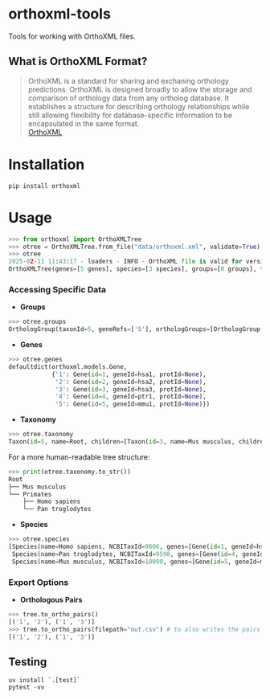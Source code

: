 # orthoxml-tools

Tools for working with OrthoXML files.

## What is OrthoXML Format?

> OrthoXML is a standard for sharing and exchaning orthology predictions. OrthoXML is designed broadly to allow the storage and comparison of orthology data from any ortholog database. It establishes a structure for describing orthology relationships while still allowing flexibility for database-specific information to be encapsulated in the same format.  
> [OrthoXML](https://github.com/qfo/orthoxml/tree/main)

# Installation

```
pip install orthoxml
```

# Usage

```python
>>> from orthoxml import OrthoXMLTree
>>> otree = OrthoXMLTree.from_file("data/orthoxml.xml", validate=True)
>>> otree
2025-02-11 11:43:17 - loaders - INFO - OrthoXML file is valid for version 0.5
OrthoXMLTree(genes=[5 genes], species=[3 species], groups=[0 groups], taxonomy=[0 taxons], orthoxml_version=0.5)
```

### Accessing Specific Data

*   **Groups**

```python
>>> otree.groups
OrthologGroup(taxonId=5, geneRefs=['5'], orthologGroups=[OrthologGroup(taxonId=4, geneRefs=['4'], orthologGroups=[], paralogGroups=[ParalogGroup(taxonId=None, geneRefs=['1', '2', '3'], orthologGroups=[], paralogGroups=[])])], paralogGroups=[])
```

*   **Genes**

```python
>>> otree.genes
defaultdict(orthoxml.models.Gene,
            {'1': Gene(id=1, geneId=hsa1, protId=None),
             '2': Gene(id=2, geneId=hsa2, protId=None),
             '3': Gene(id=3, geneId=hsa3, protId=None),
             '4': Gene(id=4, geneId=ptr1, protId=None),
             '5': Gene(id=5, geneId=mmu1, protId=None)})
```

*   **Taxonomy**

```python
>>> otree.taxonomy
Taxon(id=5, name=Root, children=[Taxon(id=3, name=Mus musculus, children=[]), Taxon(id=4, name=Primates, children=[Taxon(id=1, name=Homo sapiens, children=[]), Taxon(id=2, name=Pan troglodytes, children=[])])])
```

For a more human-readable tree structure:

```python
>>> print(otree.taxonomy.to_str())
Root
├── Mus musculus
└── Primates
    ├── Homo sapiens
    └── Pan troglodytes
```

*   **Species**

```python
>>> otree.species
[Species(name=Homo sapiens, NCBITaxId=9606, genes=[Gene(id=1, geneId=hsa1), Gene(id=2, geneId=hsa2), Gene(id=3, geneId=hsa3)]),
 Species(name=Pan troglodytes, NCBITaxId=9598, genes=[Gene(id=4, geneId=ptr1)]),
 Species(name=Mus musculus, NCBITaxId=10090, genes=[Gene(id=5, geneId=mmu1)])]
```

### Export Options

*   **Orthologous Pairs**

```python
>>> tree.to_ortho_pairs()
[('1', '2'), ('1', '3')]
>>> tree.to_ortho_pairs(filepath="out.csv") # to also writes the pairs to file
[('1', '2'), ('1', '3')]
```

## Testing

```
uv install `.[test]`
pytest -vv
```